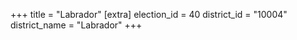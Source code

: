+++
title = "Labrador"
[extra]
election_id = 40
district_id = "10004"
district_name = "Labrador"
+++
